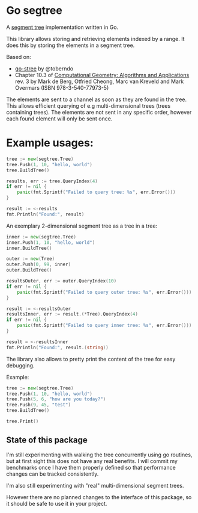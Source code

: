 # Go segtree

A [segment tree](http://en.wikipedia.org/wiki/Segment_tree) implementation written in Go.

This library allows storing and retrieving elements indexed by a range. It does this by storing the elements in a segment tree.

Based on:
- [go-stree](https://github.com/toberndo/go-stree) by @toberndo
- Chapter 10.3 of [Computational Geometry: Algorithms and Applications](http://www.cs.uu.nl/geobook/) rev. 3 by Mark de Berg, Otfried Cheong, Marc van Kreveld and Mark Overmars (ISBN 978-3-540-77973-5)

The elements are sent to a channel as soon as they are found in the tree. This allows efficient querying of e.g multi-dimensional trees (trees containing trees). The elements are not sent in any specific order, however each found element will only be sent once.

# Example usages:

```go
tree := new(segtree.Tree)
tree.Push(1, 10, "hello, world")
tree.BuildTree()

results, err := tree.QueryIndex(4)
if err != nil {
	panic(fmt.Sprintf("Failed to query tree: %s", err.Error()))
}

result := <-results
fmt.Println("Found:", result)
```

An exemplary 2-dimensional segment tree as a tree in a tree:
```go
inner := new(segtree.Tree)
inner.Push(1, 10, "hello, world")
inner.BuildTree()

outer := new(Tree)
outer.Push(0, 99, inner)
outer.BuildTree()

resultsOuter, err := outer.QueryIndex(10)
if err != nil {
	panic(fmt.Sprintf("Failed to query outer tree: %s", err.Error()))
}

result := <-resultsOuter
resultsInner, err := result.(*Tree).QueryIndex(4)
if err != nil {
	panic(fmt.Sprintf("Failed to query inner tree: %s", err.Error()))
}

result = <-resultsInner
fmt.Println("Found:", result.(string))
```

The library also allows to pretty print the content of the tree for easy debugging.

Example:
```go
tree := new(segtree.Tree)
tree.Push(1, 10, "hello, world")
tree.Push(5, 6, "how are you today?")
tree.Push(9, 45, "test")
tree.BuildTree()

tree.Print()
```

## State of this package

I'm still experimenting with walking the tree concurrently using go routines, but at first sight this does not have any real benefits.
I will commit my benchmarks once I have them properly defined so that performance changes can be tracked consistently.

I'm also still experimenting with "real" multi-dimensional segment trees.

However there are no planned changes to the interface of this package, so it should be safe to use it in your project.

